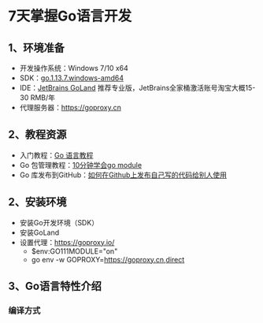 # 7天掌握Go语言开发

## 1、环境准备

- 开发操作系统：Windows 7/10 x64
- SDK：[go.1.13.7.windows-amd64](https://dl.google.com/go/go1.13.7.windows-amd64.msi) 
- IDE：[JetBrains GoLand](https://www.jetbrains.com/go/download/) 推荐专业版，JetBrains全家桶激活账号淘宝大概15-30 RMB/年
- 代理服务器：https://goproxy.cn

## 2、教程资源

- 入门教程：[Go 语言教程](https://www.runoob.com/go/go-tutorial.html)
- Go 包管理教程：[10分钟学会go module](https://blog.csdn.net/e421083458/article/details/89762113)
- Go 库发布到GitHub：[如何在Github上发布自己写的代码给别人使用](https://studygolang.com/articles/22851?fr=sidebar)

## 2、安装环境

- 安装Go开发环境（SDK）
- 安装GoLand
- 设置代理：https://goproxy.io/
  - $env:GO111MODULE="on"
  - go env -w GOPROXY=https://goproxy.cn,direct

## 3、Go语言特性介绍

### 编译方式

